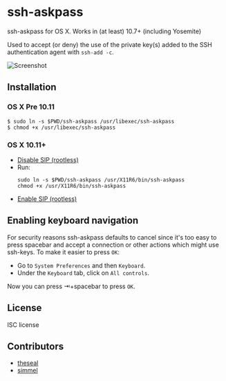 ssh-askpass
===========

ssh-askpass for OS X. Works in (at least) 10.7+ (including Yosemite)

Used to accept (or deny) the use of the private key(s) added to the SSH authentication agent with `ssh-add -c`.

![Screenshot](https://github.com/theseal/ssh-askpass/raw/master/sample/ssh-askpass.png)

## Installation
### OS X Pre 10.11
```
$ sudo ln -s $PWD/ssh-askpass /usr/libexec/ssh-askpass
$ chmod +x /usr/libexec/ssh-askpass
```
### OS X 10.11+
* [Disable SIP (rootless)](http://www.imore.com/el-capitan-system-integrity-protection-helps-keep-malware-away)
* Run:
    ```
    sudo ln -s $PWD/ssh-askpass /usr/X11R6/bin/ssh-askpass
    chmod +x /usr/X11R6/bin/ssh-askpass
    ```
* [Enable SIP (rootless)](http://www.imore.com/el-capitan-system-integrity-protection-helps-keep-malware-away)

## Enabling keyboard navigation
For security reasons ssh-askpass defaults to cancel since it's too easy to
press spacebar and accept a connection or other actions which might use
ssh-keys. To make it easier to press `OK`:

* Go to `System Preferences` and then `Keyboard`.
* Under the `Keyboard` tab, click on `All controls`.

Now you can press ⇥+spacebar to press `OK`.

## License
ISC license

## Contributors
* [theseal](https://github.com/theseal)
* [simmel](https://github.com/simmel)
